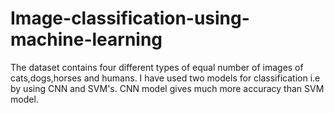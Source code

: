 # Image-classification-using-machine-learning

The dataset contains four different types of equal number of images of cats,dogs,horses and humans.
I have used two models for classification i.e by using CNN and SVM's.
CNN model gives much more accuracy than SVM model.
